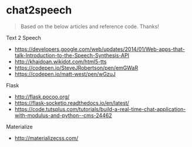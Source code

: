 # chat2speech

> Based on the below articles and reference code. Thanks!

Text 2 Speech

- https://developers.google.com/web/updates/2014/01/Web-apps-that-talk-Introduction-to-the-Speech-Synthesis-API
- http://khaidoan.wikidot.com/html5-tts
- https://codepen.io/SteveJRobertson/pen/emGWaR
- https://codepen.io/matt-west/pen/wGzuJ

Flask

- http://flask.pocoo.org/
- https://flask-socketio.readthedocs.io/en/latest/
- https://code.tutsplus.com/tutorials/build-a-real-time-chat-application-with-modulus-and-python--cms-24462

Materialize

- http://materializecss.com/

